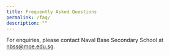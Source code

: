 ```yaml
---
title: Frequently Asked Questions
permalink: /faq/
description: ""
---
```

For enquiries, please contact Naval Base Secondary School at nbss@moe.edu.sg.